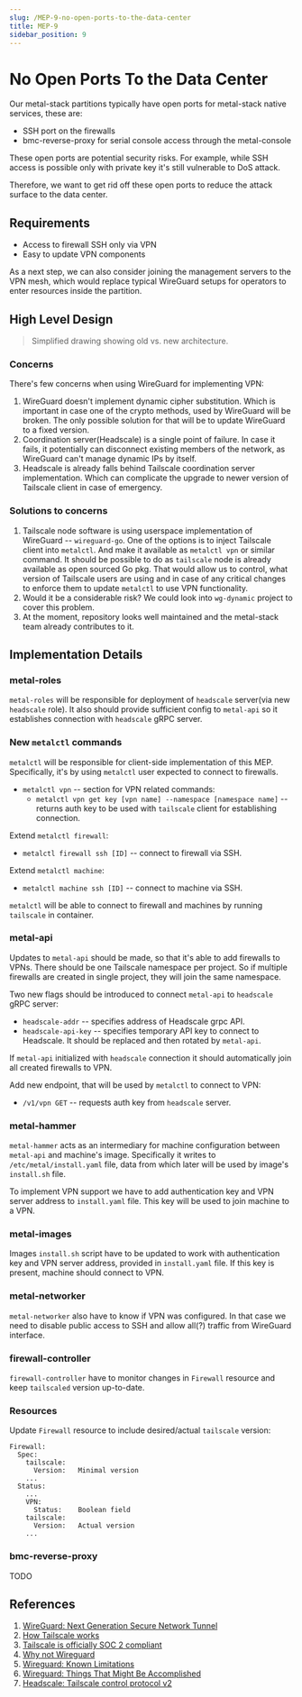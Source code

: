 ```yaml
---
slug: /MEP-9-no-open-ports-to-the-data-center
title: MEP-9
sidebar_position: 9
---
```


# No Open Ports To the Data Center

Our metal-stack partitions typically have open ports for metal-stack native services, these are:

- SSH port on the firewalls
- bmc-reverse-proxy for serial console access through the metal-console

These open ports are potential security risks. For example, while SSH access is possible only with private key it's still vulnerable to DoS attack.

Therefore, we want to get rid off these open ports to reduce the attack surface to the data center.

## Requirements

- Access to firewall SSH only via VPN
- Easy to update VPN components

As a next step, we can also consider joining the management servers to the VPN mesh, which would replace typical WireGuard setups for operators to enter resources inside the partition.

## High Level Design

[](./architecture.drawio.svg)

> Simplified drawing showing old vs. new architecture.

### Concerns

There's few concerns when using WireGuard for implementing VPN:

1. WireGuard doesn't implement dynamic cipher substitution. Which is important in case one of the crypto methods, used by WireGuard will be broken. The only possible solution for that will be to update WireGuard to a fixed version.
2. Coordination server(Headscale) is a single point of failure. In case it fails, it potentially can disconnect existing members of the network, as WireGuard can't manage dynamic IPs by itself.
3. Headscale is already falls behind Tailscale coordination server implementation. Which can complicate the upgrade to newer version of Tailscale client in case of emergency.

### Solutions to concerns

1. Tailscale node software is using userspace implementation of WireGuard -- `wireguard-go`. One of the options is to inject Tailscale client into `metalctl`. And make it available as `metalctl vpn` or similar command. It should be possible to do as `tailscale` node is already available as open sourced Go pkg. That would allow us to control, what version of Tailscale users are using and in case of any critical changes to enforce them to update `metalctl` to use VPN functionality.
2. Would it be a considerable risk? We could look into `wg-dynamic` project to cover this problem.
3. At the moment, repository looks well maintained and the metal-stack team already contributes to it.

## Implementation Details

### metal-roles

`metal-roles` will be responsible for deployment of `headscale` server(via new `headscale` role). It also should provide sufficient config to `metal-api` so it establishes connection with `headscale` gRPC server.

### New `metalctl` commands

`metalctl` will be responsible for client-side implementation of this MEP. Specifically, it's by using `metalctl` user expected to connect to firewalls.

- `metalctl vpn` -- section for VPN related commands:
  - `metalctl vpn get key [vpn name] --namespace [namespace name]` -- returns auth key to be used with `tailscale` client for establishing connection.

Extend `metalctl firewall`:

- `metalctl firewall ssh [ID]` -- connect to firewall via SSH.

Extend `metalctl machine`:

- `metalctl machine ssh [ID]` -- connect to machine via SSH.

`metalctl` will be able to connect to firewall and machines by running `tailscale` in container.

### metal-api

Updates to `metal-api` should be made, so that it's able to add firewalls to VPNs. There should be one Tailscale namespace per project. So if multiple firewalls are created in single project, they will join the same namespace.

Two new flags should be introduced to connect `metal-api` to `headscale` gRPC server:

- `headscale-addr` -- specifies address of Headscale grpc API.
- `headscale-api-key` -- specifies temporary API key to connect to Headscale. It should be replaced and then rotated by `metal-api`.

If `metal-api` initialized with `headscale` connection it should automatically join all created firewalls to VPN.

Add new endpoint, that will be used by `metalctl` to connect to VPN:

- `/v1/vpn GET` -- requests auth key from `headscale` server.

### metal-hammer

`metal-hammer` acts as an intermediary for machine configuration between `metal-api` and machine's image. Specifically it writes to `/etc/metal/install.yaml` file, data from which later will be used by image's `install.sh` file.

To implement VPN support we have to add authentication key and VPN server address to `install.yaml` file. This key will be used to join machine to a VPN.

### metal-images

Images `install.sh` script have to be updated to work with authentication key and VPN server address, provided in `install.yaml` file. If this key is present, machine should connect to VPN.

### metal-networker

`metal-networker` also have to know if VPN was configured. In that case we need to disable public access to SSH and allow all(?) traffic from WireGuard interface.

### firewall-controller

`firewall-controller` have to monitor changes in `Firewall` resource and keep `tailscaled` version up-to-date.

### Resources

Update `Firewall` resource to include desired/actual `tailscale` version:

```
Firewall:
  Spec:
    tailscale:
      Version:   Minimal version
    ...
  Status:
    ...
    VPN:
      Status:    Boolean field
    tailscale:
      Version:   Actual version
    ...
```

### bmc-reverse-proxy

TODO

## References

1. [WireGuard: Next Generation Secure Network Tunnel](https://www.youtube.com/watch?v=88GyLoZbDNw)
2. [How Tailscale works](https://tailscale.com/blog/how-tailscale-works)
3. [Tailscale is officially SOC 2 compliant](https://tailscale.com/blog/soc2)
4. [Why not Wireguard](https://www.ipfire.org/blog/why-not-wireguard)
5. [Wireguard: Known Limitations](https://www.wireguard.com/known-limitations/)
6. [Wireguard: Things That Might Be Accomplished](https://www.wireguard.com/todo/)
7. [Headscale: Tailscale control protocol v2](https://github.com/juanfont/headscale/issues/526)
